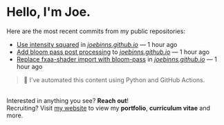 # Hello, I'm Joe.
Here are the most recent commits from my public repositories:<br>
<!--activity_section_start-->
- [Use intensity squared](https://github.com/joebinns/joebinns.github.io/commit/9550f0334975c6297711a53f5b2e3ed2e450dcbd) in [*joebinns.github.io*](https://github.com/joebinns/joebinns.github.io) — 1 hour ago
- [Add bloom pass post processing](https://github.com/joebinns/joebinns.github.io/commit/bfb466ed0fdabd0fc9dbea342557dd55a412c316) to [*joebinns.github.io*](https://github.com/joebinns/joebinns.github.io) — 1 hour ago
- [Replace fxaa-shader import with bloom-pass](https://github.com/joebinns/joebinns.github.io/commit/2d576c8227b9a965690e8327a715246305317158) in [*joebinns.github.io*](https://github.com/joebinns/joebinns.github.io) — 1 hour ago
<!--activity_section_end-->
> 🚀 I've automated this content using Python  and GitHub Actions.

<br>Interested in anything you see? **Reach out**!<br>
Recruiting? Visit [my website](https://joebinns.com/) to view my **portfolio**, **curriculum vitae** and more.
